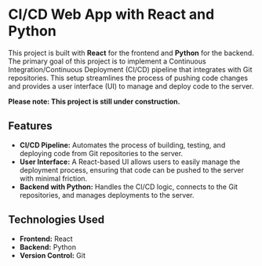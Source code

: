 # CI/CD Web App with React and Python

This project is built with **React** for the frontend and **Python** for the backend. The primary goal of this project is to implement a Continuous Integration/Continuous Deployment (CI/CD) pipeline that integrates with Git repositories. This setup streamlines the process of pushing code changes and provides a user interface (UI) to manage and deploy code to the server.

**Please note: This project is still under construction.**

## Features

- **CI/CD Pipeline:** Automates the process of building, testing, and deploying code from Git repositories to the server.
- **User Interface:** A React-based UI allows users to easily manage the deployment process, ensuring that code can be pushed to the server with minimal friction.
- **Backend with Python:** Handles the CI/CD logic, connects to the Git repositories, and manages deployments to the server.

## Technologies Used

- **Frontend:** React
- **Backend:** Python
- **Version Control:** Git
